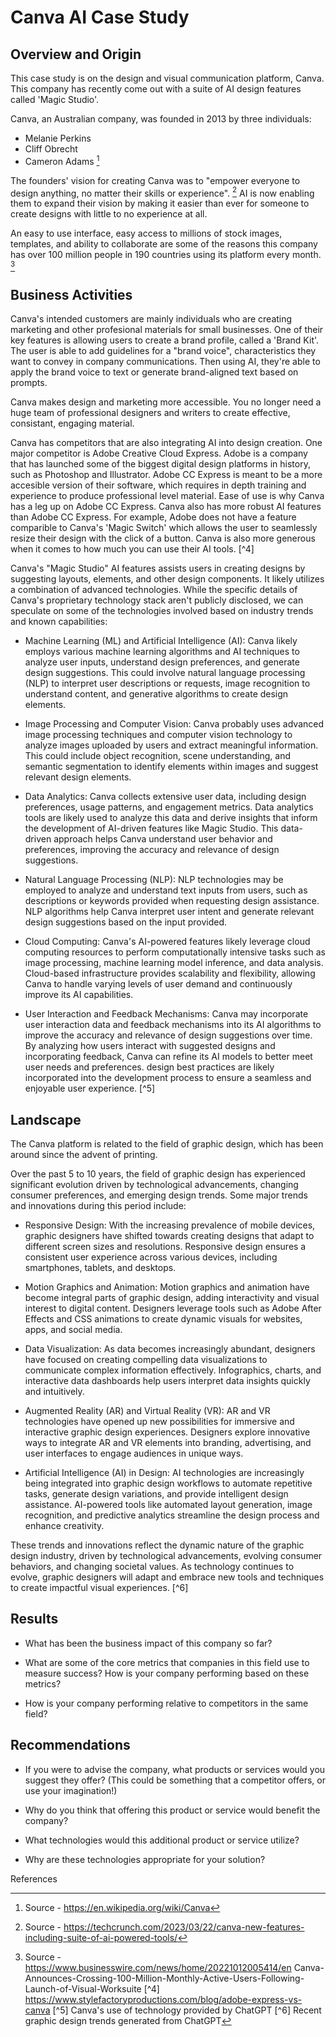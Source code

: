 # Canva AI Case Study

## Overview and Origin

This case study is on the design and visual communication platform, Canva. This company has recently come out with a suite of AI design features called 'Magic Studio'. 

Canva, an Australian company, was founded in 2013 by three individuals:  
* Melanie Perkins
* Cliff Obrecht
* Cameron Adams [^1]

The founders' vision for creating Canva was to "empower everyone to design anything, no matter their skills or experience". [^2]
AI is now enabling them to expand their vision by making it easier than ever for someone to create designs with little to no experience at all. 

An easy to use interface, easy access to millions of stock images, templates, and ability to collaborate are some of the reasons this company has over 100 million people in 190 countries using its platform every month. [^3] 

## Business Activities

Canva's intended customers are mainly individuals who are creating marketing and other profesional materials for small businesses. One of their key features is allowing users to create a brand profile, called a 'Brand Kit'. The user is able to add guidelines for a "brand voice", characteristics they want to convey in company communications. Then using AI, they're able to apply the brand voice to text or generate brand-aligned text based on prompts. 

Canva makes design and marketing more accessible. You no longer need a huge team of professional designers and writers to create effective, consistant, engaging material. 

Canva has competitors that are also integrating AI into design creation. One major competitor is Adobe Creative Cloud Express. Adobe is a company that has launched some of the biggest digital design platforms in history, such as Photoshop and Illustrator. Adobe CC Express is meant to be a more accesible version of their software, which requires in depth training and experience to produce professional level material. Ease of use is why Canva has a leg up on Adobe CC Express. Canva also has more robust AI features than Adobe CC Express. For example, Adobe does not have a feature comparible to Canva's 'Magic Switch' which allows the user to seamlessly resize their design with the click of a button. Canva is also more generous when it comes to how much you can use their AI tools. [^4]  

Canva's "Magic Studio" AI features assists users in creating designs by suggesting layouts, elements, and other design components. It likely utilizes a combination of advanced technologies. While the specific details of Canva's proprietary technology stack aren't publicly disclosed, we can speculate on some of the technologies involved based on industry trends and known capabilities:

* Machine Learning (ML) and Artificial Intelligence (AI): Canva likely employs various machine learning algorithms and AI techniques to analyze user inputs, understand design preferences, and generate design suggestions. This could involve natural language processing (NLP) to interpret user descriptions or requests, image recognition to understand content, and generative algorithms to create design elements.

* Image Processing and Computer Vision: Canva probably uses advanced image processing techniques and computer vision technology to analyze images uploaded by users and extract meaningful information. This could include object recognition, scene understanding, and semantic segmentation to identify elements within images and suggest relevant design elements.

* Data Analytics: Canva collects extensive user data, including design preferences, usage patterns, and engagement metrics. Data analytics tools are likely used to analyze this data and derive insights that inform the development of AI-driven features like Magic Studio. This data-driven approach helps Canva understand user behavior and preferences, improving the accuracy and relevance of design suggestions.

* Natural Language Processing (NLP): NLP technologies may be employed to analyze and understand text inputs from users, such as descriptions or keywords provided when requesting design assistance. NLP algorithms help Canva interpret user intent and generate relevant design suggestions based on the input provided.

* Cloud Computing: Canva's AI-powered features likely leverage cloud computing resources to perform computationally intensive tasks such as image processing, machine learning model inference, and data analysis. Cloud-based infrastructure provides scalability and flexibility, allowing Canva to handle varying levels of user demand and continuously improve its AI capabilities.

* User Interaction and Feedback Mechanisms: Canva may incorporate user interaction data and feedback mechanisms into its AI algorithms to improve the accuracy and relevance of design suggestions over time. By analyzing how users interact with suggested designs and incorporating feedback, Canva can refine its AI models to better meet user needs and preferences. design best practices are likely incorporated into the development process to ensure a seamless and enjoyable user experience. [^5]

## Landscape

The Canva platform is related to the field of graphic design, which has been around since the advent of printing.

Over the past 5 to 10 years, the field of graphic design has experienced significant evolution driven by technological advancements, changing consumer preferences, and emerging design trends. Some major trends and innovations during this period include:

* Responsive Design: With the increasing prevalence of mobile devices, graphic designers have shifted towards creating designs that adapt to different screen sizes and resolutions. Responsive design ensures a consistent user experience across various devices, including smartphones, tablets, and desktops.

* Motion Graphics and Animation: Motion graphics and animation have become integral parts of graphic design, adding interactivity and visual interest to digital content. Designers leverage tools such as Adobe After Effects and CSS animations to create dynamic visuals for websites, apps, and social media.

* Data Visualization: As data becomes increasingly abundant, designers have focused on creating compelling data visualizations to communicate complex information effectively. Infographics, charts, and interactive data dashboards help users interpret data insights quickly and intuitively.

* Augmented Reality (AR) and Virtual Reality (VR): AR and VR technologies have opened up new possibilities for immersive and interactive graphic design experiences. Designers explore innovative ways to integrate AR and VR elements into branding, advertising, and user interfaces to engage audiences in unique ways.

* Artificial Intelligence (AI) in Design: AI technologies are increasingly being integrated into graphic design workflows to automate repetitive tasks, generate design variations, and provide intelligent design assistance. AI-powered tools like automated layout generation, image recognition, and predictive analytics streamline the design process and enhance creativity.

These trends and innovations reflect the dynamic nature of the graphic design industry, driven by technological advancements, evolving consumer behaviors, and changing societal values. As technology continues to evolve, graphic designers will adapt and embrace new tools and techniques to create impactful visual experiences. [^6]

## Results

* What has been the business impact of this company so far?

* What are some of the core metrics that companies in this field use to measure success? How is your company performing based on these metrics?

* How is your company performing relative to competitors in the same field?

## Recommendations

* If you were to advise the company, what products or services would you suggest they offer? (This could be something that a competitor offers, or use your imagination!)

* Why do you think that offering this product or service would benefit the company?

* What technologies would this additional product or service utilize?

* Why are these technologies appropriate for your solution?

References
[^1]: Source - https://en.wikipedia.org/wiki/Canva
[^2]: Source - https://techcrunch.com/2023/03/22/canva-new-features-including-suite-of-ai-powered-tools/
[^3]: Source - https://www.businesswire.com/news/home/20221012005414/en Canva-Announces-Crossing-100-Million-Monthly-Active-Users-Following-Launch-of-Visual-Worksuite
[^4] https://www.stylefactoryproductions.com/blog/adobe-express-vs-canva
[^5] Canva's use of technology provided by ChatGPT
[^6] Recent graphic design trends generated from ChatGPT